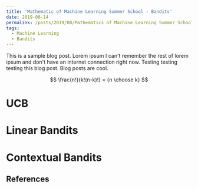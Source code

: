 ```yaml
---
title: 'Mathematic of Machine Learning Summer School - Bandits'
date: 2019-08-14
permalink: /posts/2019/08/Mathematics of Machine Learning Summer School - Bandits/
tags:
  - Machine Learning
  - Bandits
---
```


This is a sample blog post. Lorem ipsum I can't remember the rest of lorem ipsum and don't have an internet connection right now. Testing testing testing this blog post. Blog posts are cool.

$$
\frac{n!}{k!(n-k)!} = {n \choose k}
$$

UCB
======

Linear Bandits
======

Contextual Bandits
======

References
------
